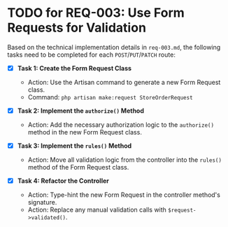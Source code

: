 # TODO for REQ-003: Use Form Requests for Validation

Based on the technical implementation details in `req-003.md`, the following tasks need to be completed for each `POST`/`PUT`/`PATCH` route:

- [x] **Task 1: Create the Form Request Class**
  - Action: Use the Artisan command to generate a new Form Request class.
  - Command: `php artisan make:request StoreOrderRequest`

- [x] **Task 2: Implement the `authorize()` Method**
  - Action: Add the necessary authorization logic to the `authorize()` method in the new Form Request class.

- [x] **Task 3: Implement the `rules()` Method**
  - Action: Move all validation logic from the controller into the `rules()` method of the Form Request class.

- [x] **Task 4: Refactor the Controller**
  - Action: Type-hint the new Form Request in the controller method's signature.
  - Action: Replace any manual validation calls with `$request->validated()`.